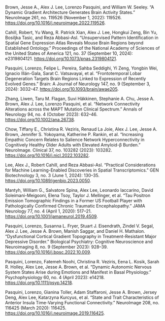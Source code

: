 Brown, Jesse A., Alex J. Lee, Lorenzo Pasquini, and William W. Seeley. “A Dynamic Gradient Architecture Generates Brain Activity States.” NeuroImage 261, no. 119526 (November 1, 2022): 119526. https://doi.org/10.1016/j.neuroimage.2022.119526.

Cahill, Robert, Yu Wang, R. Patrick Xian, Alex J. Lee, Hongkui Zeng, Bin Yu, Bosiljka Tasic, and Reza Abbasi-Asl. “Unsupervised Pattern Identification in Spatial Gene Expression Atlas Reveals Mouse Brain Regions beyond Established Ontology.” Proceedings of the National Academy of Sciences of the United States of America 121, no. 37 (September 10, 2024): e2319804121. https://doi.org/10.1073/pnas.2319804121.

Pasquini, Lorenzo, Felipe L. Pereira, Sahba Seddighi, Yi Zeng, Yongbin Wei, Ignacio Illán-Gala, Sarat C. Vatsavayai, et al. “Frontotemporal Lobar Degeneration Targets Brain Regions Linked to Expression of Recently Evolved Genes.” Brain: A Journal of Neurology 147, no. 9 (September 3, 2024): 3032–47. https://doi.org/10.1093/brain/awae205.

Zhang, Liwen, Taru M. Flagan, Suvi Häkkinen, Stephanie A. Chu, Jesse A. Brown, Alex J. Lee, Lorenzo Pasquini, et al. “Network Connectivity Alterations across the MAPT Mutation Clinical Spectrum.” Annals of Neurology 94, no. 4 (October 2023): 632–46. https://doi.org/10.1002/ana.26738.

Chow, Tiffany E., Christina R. Veziris, Renaud La Joie, Alex J. Lee, Jesse A. Brown, Jennifer S. Yokoyama, Katherine P. Rankin, et al. “Increasing Empathic Concern Relates to Salience Network Hyperconnectivity in Cognitively Healthy Older Adults with Elevated Amyloid-β Burden.” NeuroImage. Clinical 37, no. 103282 (2023): 103282. https://doi.org/10.1016/j.nicl.2022.103282.

Lee, Alex J., Robert Cahill, and Reza Abbasi-Asl. “Practical Considerations for Machine Learning-Enabled Discoveries in Spatial Transcriptomics.” GEN Biotechnology 3, no. 3 (June 1, 2024): 130–35. https://doi.org/10.1089/genbio.2023.0050.

Mantyh, William G., Salvatore Spina, Alex Lee, Leonardo Iaccarino, David Soleimani-Meigooni, Elena Tsoy, Taylor J. Mellinger, et al. “Tau Positron Emission Tomographic Findings in a Former US Football Player with Pathologically Confirmed Chronic Traumatic Encephalopathy.” JAMA Neurology 77, no. 4 (April 1, 2020): 517–21. https://doi.org/10.1001/jamaneurol.2019.4509.

Pasquini, Lorenzo, Susanna L. Fryer, Stuart J. Eisendrath, Zindel V. Segal, Alex J. Lee, Jesse A. Brown, Manish Saggar, and Daniel H. Mathalon. “Dysfunctional Cortical Gradient Topography in Treatment-Resistant Major Depressive Disorder.” Biological Psychiatry: Cognitive Neuroscience and Neuroimaging 8, no. 9 (September 2023): 928–39. https://doi.org/10.1016/j.bpsc.2022.10.009.

Pasquini, Lorenzo, Fatemeh Noohi, Christina R. Veziris, Eena L. Kosik, Sarah R. Holley, Alex Lee, Jesse A. Brown, et al. “Dynamic Autonomic Nervous System States Arise during Emotions and Manifest in Basal Physiology.” Psychophysiology 60, no. 4 (April 2023): e14218. https://doi.org/10.1111/psyp.14218.

Pasquini, Lorenzo, Gianina Toller, Adam Staffaroni, Jesse A. Brown, Jersey Deng, Alex Lee, Katarzyna Kurcyus, et al. “State and Trait Characteristics of Anterior Insula Time-Varying Functional Connectivity.” NeuroImage 208, no. 116425 (March 2020): 116425. https://doi.org/10.1016/j.neuroimage.2019.116425.
